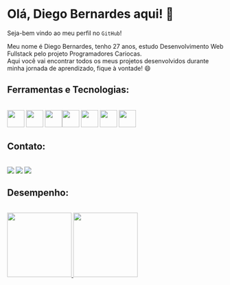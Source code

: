 <h1>Olá, Diego Bernardes aqui! 👋</h1>

Seja-bem vindo ao meu perfil no `GitHub`!<p>Meu nome é Diego Bernardes, tenho 27 anos, estudo Desenvolvimento Web Fullstack pelo projeto Programadores Cariocas.<br> Aqui você vai encontrar todos os meus projetos desenvolvidos durante minha jornada de aprendizado, fique à vontade! 😄</p>

## Ferramentas e Tecnologias:
<div><br><img src="https://cdn.jsdelivr.net/gh/devicons/devicon/icons/git/git-original.svg" width="40" height="40"/>  <img src="https://cdn.jsdelivr.net/gh/devicons/devicon/icons/vscode/vscode-original.svg" width="40" height="40" margin="10px"/> <img src="https://cdn.jsdelivr.net/gh/devicons/devicon/icons/html5/html5-plain-wordmark.svg" width="40" height="40"/><img src="https://cdn.jsdelivr.net/gh/devicons/devicon/icons/css3/css3-plain-wordmark.svg" width="40" height="40"/>  <img src="https://cdn.jsdelivr.net/gh/devicons/devicon/icons/javascript/javascript-original.svg" width="40" height="40"/> <img src="https://cdn.jsdelivr.net/gh/devicons/devicon/icons/bootstrap/bootstrap-original.svg" width="40" height="40"/> <img src="https://cdn.jsdelivr.net/gh/devicons/devicon/icons/jquery/jquery-plain-wordmark.svg" width="40" height="40"/></div>

## Contato:
<div><br><a href="https://instagram.com/diego.dovahkiin" target="_blank"><img src="https://img.shields.io/badge/-Instagram-%23E4405F?style=for-the-badge&logo=instagram&logoColor=white" target="_blank"></a> </a><a href = "mailto:dcb1618@gmail.com"><img src="https://img.shields.io/badge/Gmail-D14836?style=for-the-badge&logo=gmail&logoColor=white" target="_blank"></a> <a href="https://www.linkedin.com/in/diegobernardes-webdev/" target="_blank"><img src="https://img.shields.io/badge/-LinkedIn-%230077B5?style=for-the-badge&logo=linkedin&logoColor=white" target="_blank"></a>   </div>

## Desempenho:
<div><br><a href="https://github.com/DiegoBernardes95"><img height="150em" src="https://github-readme-stats.vercel.app/api?username=DiegoBernardes95&show_icons=true&theme=dracula&include_all_commits=true&count_private=true"/> <img height="150em" src="https://github-readme-stats.vercel.app/api/top-langs/?username=DiegoBernardes95&layout=compact&langs_count=7&theme=dracula"/></div>
